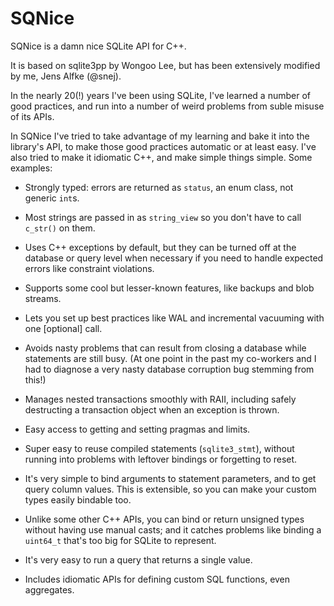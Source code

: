 # SQNice

SQNice is a damn nice SQLite API for C++.

It is based on sqlite3pp by Wongoo Lee, but has been extensively modified by me, Jens Alfke (@snej).

In the nearly 20(!) years I've been using SQLite, I've learned a number of good practices, and run into a number of weird problems from suble misuse of its APIs. 

In SQNice I've tried to take advantage of my learning and bake it into the library's API, to make those good practices automatic or at least easy. I've also tried to make it idiomatic C++, and make simple things simple. Some examples:

* Strongly typed: errors are returned as `status`, an enum class, not generic `int`s.
* Most strings are passed in as `string_view` so you don't have to call `c_str()` on them.
* Uses C++ exceptions by default, but they can be turned off at the database or query level when necessary if you need to handle expected errors like constraint violations.
* Supports some cool but lesser-known features, like backups and blob streams.

* Lets you set up best practices like WAL and incremental vacuuming with one [optional] call.
* Avoids nasty problems that can result from closing a database while statements are still busy. (At one point in the past my co-workers and I had to diagnose a very nasty database corruption bug stemming from this!)
* Manages nested transactions smoothly with RAII, including safely destructing a transaction object when an exception is thrown.
* Easy access to getting and setting pragmas and limits.

* Super easy to reuse compiled statements (`sqlite3_stmt`), without running into problems with leftover bindings or forgetting to reset.
* It's very simple to bind arguments to statement parameters, and to get query column values. This is extensible, so you can make your custom types easily bindable too.
* Unlike some other C++ APIs, you can bind or return unsigned types without having use manual casts; and it catches problems like binding a `uint64_t` that's too big for SQLite to represent.
* It's very easy to run a query that returns a single value.
* Includes idiomatic APIs for defining custom SQL functions, even aggregates.
